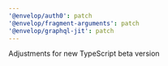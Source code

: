 ```yaml
---
'@envelop/auth0': patch
'@envelop/fragment-arguments': patch
'@envelop/graphql-jit': patch
---
```


Adjustments for new TypeScript beta version
